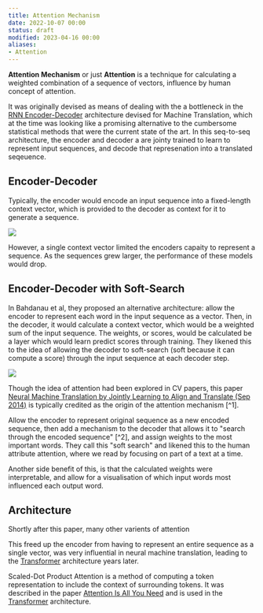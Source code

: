 ```yaml
---
title: Attention Mechanism
date: 2022-10-07 00:00
status: draft
modified: 2023-04-16 00:00
aliases:
- Attention
---
```


**Attention Mechanism** or just **Attention** is a technique for calculating a weighted combination of a sequence of vectors, influence by human concept of attention.

It was originally devised as means of dealing with the a bottleneck in the [RNN Encoder-Decoder](rnn-encoder-decoder.md) architecture devised for Machine Translation, which at the time was looking like a promising alternative to the cumbersome statistical methods that were the current state of the art. In this seq-to-seq architecture, the encoder and decoder a are jointy trained to learn to represent input sequences, and decode that represenation into a translated seqeuence.

## Encoder-Decoder

Typically, the encoder would encode an input sequence into a fixed-length context vector, which is provided to the decoder as context for it to generate a sequence.

![](../../../_media/attention-mechanism-context-vector.png)

 However, a single context vector limited the encoders capaity to represent a sequence. As the sequences grew larger, the performance of these models would drop.

## Encoder-Decoder with Soft-Search

In Bahdanau et al, they proposed an alternative architecture: allow the encoder to represent each word in the input sequence as a vector. Then, in the decoder, it would calculate a context vector, which would be a weighted sum of the input sequence. The weights, or scores, would be calculated be a layer which would learn predict scores through training. They likened this to the idea of allowing the decoder to soft-search (soft because it can compute a score) through the input sequence at each decoder step.

![](../../../_media/attention-mechanism-attention.png)

Though the idea of attention had been explored in CV papers, this paper [Neural Machine Translation by Jointly Learning to Align and Translate (Sep 2014)](../reference/papers/neural-machine-translation-by-jointly-learning-to-align-and-translate-sep-2014.md) is typically credited as the origin of the attention mechanism [^1].

Allow the encoder to represent original sequence as a new encoded sequence, then add a mechanism to the decoder that allows it to "search through the encoded sequence" [^2], and assign weights to the most important words. They call this "soft search" and likened this to the human attribute attention, where we read by focusing on part of a text at a time.

Another side benefit of this, is that the calculated weights were interpretable, and allow for a visualisation of which input words most influenced each output word.

## Architecture

Shortly after this paper, many other varients of attention

This freed up the encoder from having to represent an entire sequence as a single vector, was very influential in neural machine translation, leading to the [Transformer](transformer.md) architecture years later.

Scaled-Dot Product Attention is a method of computing a token representation to include the context of surrounding tokens. It was described in the paper [Attention Is All You Need](attention-is-all-you-need.md) and is used in the [Transformer](../public/notes/permanent/transformer.md) architecture.

